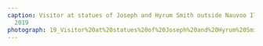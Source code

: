 ```yaml
---
caption: Visitor at statues of Joseph and Hyrum Smith outside Nauvoo Illinois Temple,
  2019
photograph: 19_Visitor%20at%20statues%20of%20Joseph%20and%20Hyrum%20Smith%20outside%20Nauvoo%20Illinois%20Temple%2C%202019.jpg
---
```

